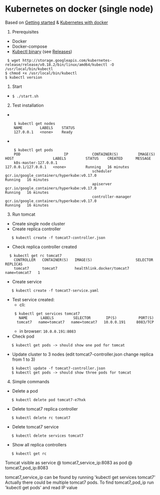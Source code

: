 # Kubernetes on docker (single node)

Based on  [Getting started][1] & [Kubernetes with docker][2]

1. Prerequisites
 * Docker
 * Docker-compose
 * [Kubectl binary][3] (see [Releases][4])
  ```
   $ wget http://storage.googleapis.com/kubernetes-release/release/v0.18.2/bin/linux/amd64/kubectl -O /usr/local/bin/kubectl
  $ chmod +x /usr/local/bin/kubectl
  $ kubectl version

  ```
1. Start
 * ```$ ./start.sh```
2. Test installation
 * 
 ```
     $ kubectl get nodes
     NAME        LABELS    STATUS
     127.0.0.1   <none>    Ready
 ```
 * 
 ```
     $ kubectl get pods
     POD                    IP           CONTAINER(S)         IMAGE(S)                                     HOST                  LABELS         STATUS    CREATED      MESSAGE
     k8s-master-127.0.0.1                                                                                  127.0.0.1/127.0.0.1   <none>         Running   16 minutes
                                         scheduler            gcr.io/google_containers/hyperkube:v0.17.0                                        Running   16 minutes
                                         apiserver            gcr.io/google_containers/hyperkube:v0.17.0                                        Running   16 minutes
                                         controller-manager   gcr.io/google_containers/hyperkube:v0.17.0                                        Running   16 minutes
 ```
3. Run tomcat
 * Create single node cluster
 * Create replica controller
 ```
    $ kubectl create -f tomcat7-controller.json
 ```
 * Check replica controller created
 ```
   $ kubectl get rc tomcat7
     CONTROLLER   CONTAINER(S)   IMAGE(S)                    SELECTOR       REPLICAS
     tomcat7      tomcat7        healthlink.docker/tomcat7   name=tomcat7   1
 ```
 * Create service
 ```
    $ kubectl create -f tomcat7-service.yaml
 ```
 * Test service created:
    - cli: 
    ```
     $ kubectl get services tomcat7
       NAME      LABELS         SELECTOR       IP(S)          PORT(S)
      tomcat7   name=tomcat7   name=tomcat7   10.0.0.191     8083/TCP
    ```
    - in browser: ```10.0.0.191:8083```
 * Check pod
 ```
    $ kubectl get pods -> should show one pod for tomcat
 ```
 * Update cluster to 3 nodes (edit tomcat7-controller.json change replica from 1 to 3)
 ```
    $ kubectl update -f tomcat7-controller.json
    $ kubectl get pods -> should show three pods for tomcat
 ```
4. Simple commands
  * Delete a pod
 ```
    $ kubectl delete pod tomcat7-e7hxk
 ```
  * Delete tomcat7 replica controller
 ```
    $ kubectl delete rc tomcat7
 ```
  * Delete tomcat7 service
 ```
    $ kubectl delete services tomcat7
 ```
  * Show all replica controllers
 ```
    $ kubectl get rc 
 ```

Tomcat visible
  as service @ tomcat7_service_ip:8083
  as pod @ tomcat7_pod_ip:8083

 tomcat7_service_ip can be found by running 'kubectl get services tomcat7'
 Actually there could be multiple tomcat7 pods. To find tomcat7_pod_ip run 'kubectl get pods' and read IP value



[1]:https://github.com/GoogleCloudPlatform/kubernetes/blob/master/docs/getting-started-guides/docker.md
[2]:http://sebgoa.blogspot.co.nz/2015/04/1-command-to-kubernetes-with-docker.html
[3]:http://storage.googleapis.com/kubernetes-release/release/v0.18.2/bin/linux/amd64/kubectl
[4]:https://github.com/GoogleCloudPlatform/kubernetes/releases
